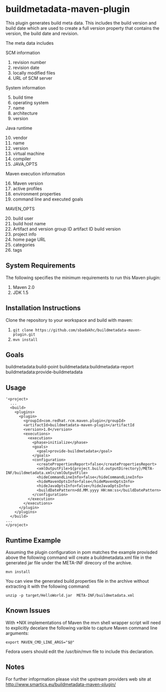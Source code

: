 buildmetadata-maven-plugin
==========================

This plugin generates build meta data. This includes the build version and build date which are used to create a full
version property that contains the version, the build date and revision.

The meta data includes

SCM information

1. revision number
2. revision date
3. locally modified files
4. URL of SCM server

System information

5. build time
6. operating system
7. name
8. architecture
9. version

Java runtime

10. vendor
11. name
12. version
13. virtual machine
14. compiler
15. JAVA_OPTS

Maven execution information

16. Maven version
17. active profiles
18. environment properties
19. command line and executed goals

MAVEN_OPTS

20. build user
21. build host name
22. Artifact and version
        group ID
        artifact ID
        build version
23. project info
24. home page URL
25. categories
26. tags

System Requirements
-------------------

The following specifies the minimum requirements to run this Maven plugin:

1.  Maven 2.0
2.  JDK 1.5

Installation Instructions
-------------------------

Clone the repository to your workspace and build with maven:

1. `git clone https://github.com/sbadakhc/buildmetadata-maven-plugin.git`
2. `mvn install`

Goals
-----

buildmetadata:build-point
buildmetadata:buildmetadata-report
buildmetadata:provide-buildmetadata
                                              
Usage
-----

    '<project>  
      ...
      <build>
        <plugins>
          <plugin>
            <groupId>com.redhat.rcm.maven.plugin</groupId>
            <artifactId>buildmetadata-maven-plugin</artifactId
            <version>1.0</version>
            <executions>
              <execution>
                <phase>initialize</phase>
                <goals>
                  <goal>provide-buildmetadata</goal>
                </goals>
                <configuration>
                  <createPropertiesReport>false</createPropertiesReport>
                  <xmlOutputFile>${project.build.outputDirectory}/META-INF/buildmetadata.xml</xmlOutputFile>
                  <hideCommandLineInfo>false</hideCommandLineInfo>
                  <hideMavenOptsInfo>false</hideMavenOptsInfo>
                  <hideJavaOptsInfo>false</hideJavaOptsInfo>
                  <buildDatePattern>dd.MM.yyyy HH:mm:ss</buildDatePattern>
                </configuration>
              </execution>
            </executions>
          </plugin>
        </plugins>
      </build>
    ...
    </project>


Runtime Example
-------

Assuming the plugin configuration in pom matches the example provisded above the following command will create a
buildmetadata.xml file in the generated jar file under the META-INF direcory of the archive.

`mvn install`

You can view the generated build.properties file in the archive without extracting it with the following command:

`unzip -p target/HelloWorld.jar  META-INF/buildmetadata.xml`

Known Issues
------------

With *NIX implementations of Maven the mvn shell wrapper script will need to explicitly decelare the following varible to
capture Maven command line arguments:

    export MAVEN_CMD_LINE_ARGS="$@"

Fedora users should edit the /usr/bin/mvn file to include this declaration.

Notes
-----

For further infoprmation please visit the upstream providers web site at 
http://www.smartics.eu/buildmetadata-maven-plugin/

